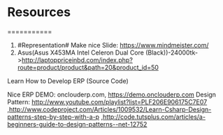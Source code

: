 # Resources
===========
1. #Representation#
  Make nice Slide: https://www.mindmeister.com/
2. Asus(Asus X453MA Intel Celeron Dual Core (Black))-24000tk->http://laptoppriceinbd.com/index.php?route=product/product&path=20&product_id=50

Learn How to Develop ERP (Source Code)

Nice ERP DEMO: onclouderp.com, https://demo.onclouderp.com
Design Pattern: http://www.youtube.com/playlist?list=PLF206E906175C7E07
,http://www.codeproject.com/Articles/1009532/Learn-Csharp-Design-patterns-step-by-step-with-a-p
,http://code.tutsplus.com/articles/a-beginners-guide-to-design-patterns--net-12752
